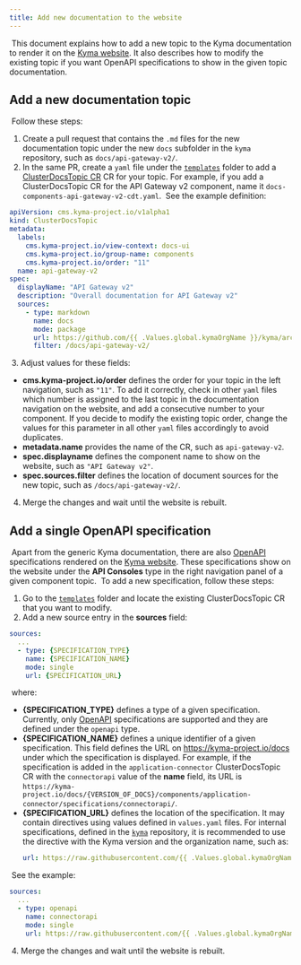 ```yaml
---
title: Add new documentation to the website
---
```

​
This document explains how to add a new topic to the Kyma documentation to render it on the [Kyma website](https://kyma-project.io). It also describes how to modify the existing topic if you want OpenAPI specifications to show in the given topic documentation.
​
## Add a new documentation topic
​
Follow these steps:
​
1. Create a pull request that contains the `.md` files for the new documentation topic under the new `docs` subfolder in the `kyma` repository, such as `docs/api-gateway-v2/`.
​
2. In the same PR, create a `yaml` file under the [`templates`](https://github.com/kyma-project/kyma/tree/master/resources/core/charts/docs/charts/content-ui/templates) folder to add a [ClusterDocsTopic CR](https://kyma-project.io/docs/components/headless-cms/#custom-resource-cluster-docs-topic) CR for your topic. For example, if you add a ClusterDocsTopic CR for the API Gateway v2 component, name it `docs-components-api-gateway-v2-cdt.yaml`.
​
See the example definition:
​
``` yaml
apiVersion: cms.kyma-project.io/v1alpha1
kind: ClusterDocsTopic
metadata:
  labels:
    cms.kyma-project.io/view-context: docs-ui
    cms.kyma-project.io/group-name: components
    cms.kyma-project.io/order: "11"
  name: api-gateway-v2
spec:
  displayName: "API Gateway v2"
  description: "Overall documentation for API Gateway v2"
  sources:
    - type: markdown
      name: docs
      mode: package
      url: https://github.com/{{ .Values.global.kymaOrgName }}/kyma/archive/{{ .Values.global.docs.clusterDocsTopicsVersion }}.zip
      filter: /docs/api-gateway-v2/
```
​
3. Adjust values for these fields:
​
- **cms.kyma-project.io/order** defines the order for your topic in the left navigation, such as `"11"`. To add it correctly, check in other `yaml` files which number is assigned to the last topic in the documentation navigation on the website, and add a consecutive number to your component. If you decide to modify the existing topic order, change the values for this parameter in all other `yaml` files accordingly to avoid duplicates.
- **metadata.name** provides the name of the CR, such as `api-gateway-v2`.
- **spec.displayname** defines the component name to show on the website, such as `"API Gateway v2"`.
- **spec.sources.filter** defines the location of document sources for the new topic, such as `/docs/api-gateway-v2/`.
​
4. Merge the changes and wait until the website is rebuilt.
​
## Add a single OpenAPI specification
​
Apart from the generic Kyma documentation, there are also [OpenAPI](https://swagger.io/specification/) specifications rendered on the [Kyma website](https://kyma-project.io). These specifications show on the website under the **API Consoles** type in the right navigation panel of a given component topic.
​
To add a new specification, follow these steps:
​
1. Go to the [`templates`](https://github.com/kyma-project/kyma/tree/master/resources/core/charts/docs/charts/content-ui/templates) folder and locate the existing ClusterDocsTopic CR that you want to modify.
​
2. Add a new source entry in the **sources** field:
​
``` yaml
sources:
  ...
  - type: {SPECIFICATION_TYPE}
    name: {SPECIFICATION_NAME}
    mode: single
    url: {SPECIFICATION_URL}
```
​
where:
​
- **{SPECIFICATION_TYPE}** defines a type of a given specification. Currently, only [OpenAPI](https://swagger.io/specification/) specifications are supported and they are defined under the `openapi` type.
​
- **{SPECIFICATION_NAME}** defines a unique identifier of a given specification. This field defines the URL on https://kyma-project.io/docs under which the specification is displayed. For example, if the specification is added in the `application-connector` ClusterDocsTopic CR with the `connectorapi` value of the **name** field, its URL is `https://kyma-project.io/docs/{VERSION_OF_DOCS}/components/application-connector/specifications/connectorapi/`.
​
- **{SPECIFICATION_URL}** defines the location of the specification. It may contain directives using values defined in `values.yaml` files. For internal specifications, defined in the [`kyma`](https://github.com/kyma-project/kyma) repository, it is recommended to use the directive with the Kyma version and the organization name, such as:
​
  ``` yaml
  url: https://raw.githubusercontent.com/{{ .Values.global.kymaOrgName }}/kyma/{{ .Values.global.docs.clusterDocsTopicsVersion }}/docs/application-connector/assets/connectorapi.yaml
  ```
​
See the example:
​
``` yaml
sources:
  ...
  - type: openapi
    name: connectorapi
    mode: single
    url: https://raw.githubusercontent.com/{{ .Values.global.kymaOrgName }}/kyma/{{ .Values.global.docs.clusterDocsTopicsVersion }}/docs/application-connector/assets/connectorapi.yaml
```
​
4. Merge the changes and wait until the website is rebuilt.
